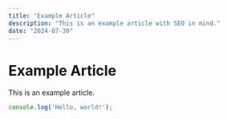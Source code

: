 ```yaml
---
title: "Example Article"
description: "This is an example article with SEO in mind."
date: "2024-07-30"
---
```


# Example Article

This is an example article.

```javascript
console.log('Hello, world!');
